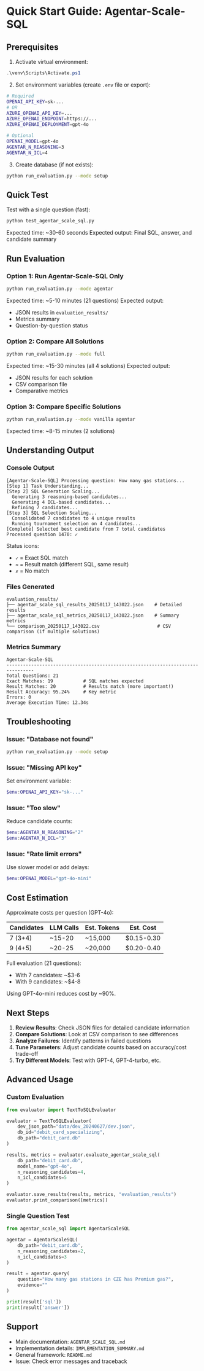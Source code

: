 # Quick Start Guide: Agentar-Scale-SQL

## Prerequisites

1. Activate virtual environment:
```powershell
.\venv\Scripts\Activate.ps1
```

2. Set environment variables (create `.env` file or export):
```bash
# Required
OPENAI_API_KEY=sk-...
# OR
AZURE_OPENAI_API_KEY=...
AZURE_OPENAI_ENDPOINT=https://...
AZURE_OPENAI_DEPLOYMENT=gpt-4o

# Optional
OPENAI_MODEL=gpt-4o
AGENTAR_N_REASONING=3
AGENTAR_N_ICL=4
```

3. Create database (if not exists):
```bash
python run_evaluation.py --mode setup
```

## Quick Test

Test with a single question (fast):
```bash
python test_agentar_scale_sql.py
```

Expected time: ~30-60 seconds
Expected output: Final SQL, answer, and candidate summary

## Run Evaluation

### Option 1: Run Agentar-Scale-SQL Only
```bash
python run_evaluation.py --mode agentar
```

Expected time: ~5-10 minutes (21 questions)
Expected output: 
- JSON results in `evaluation_results/`
- Metrics summary
- Question-by-question status

### Option 2: Compare All Solutions
```bash
python run_evaluation.py --mode full
```

Expected time: ~15-30 minutes (all 4 solutions)
Expected output:
- JSON results for each solution
- CSV comparison file
- Comparative metrics

### Option 3: Compare Specific Solutions
```bash
python run_evaluation.py --mode vanilla agentar
```

Expected time: ~8-15 minutes (2 solutions)

## Understanding Output

### Console Output

```
[Agentar-Scale-SQL] Processing question: How many gas stations...
[Step 1] Task Understanding...
[Step 2] SQL Generation Scaling...
  Generating 3 reasoning-based candidates...
  Generating 4 ICL-based candidates...
  Refining 7 candidates...
[Step 3] SQL Selection Scaling...
  Consolidated 7 candidates to 4 unique results
  Running tournament selection on 4 candidates...
[Complete] Selected best candidate from 7 total candidates
Processed question 1470: ✓
```

Status icons:
- `✓` = Exact SQL match
- `≈` = Result match (different SQL, same result)
- `✗` = No match

### Files Generated

```
evaluation_results/
├── agentar_scale_sql_results_20250117_143022.json    # Detailed results
├── agentar_scale_sql_metrics_20250117_143022.json    # Summary metrics
└── comparison_20250117_143022.csv                     # CSV comparison (if multiple solutions)
```

### Metrics Summary

```
Agentar-Scale-SQL
--------------------------------------------------------------------------------
Total Questions: 21
Exact Matches: 19           # SQL matches expected
Result Matches: 20          # Results match (more important!)
Result Accuracy: 95.24%     # Key metric
Errors: 0
Average Execution Time: 12.34s
```

## Troubleshooting

### Issue: "Database not found"
```bash
python run_evaluation.py --mode setup
```

### Issue: "Missing API key"
Set environment variable:
```powershell
$env:OPENAI_API_KEY="sk-..."
```

### Issue: "Too slow"
Reduce candidate counts:
```powershell
$env:AGENTAR_N_REASONING="2"
$env:AGENTAR_N_ICL="3"
```

### Issue: "Rate limit errors"
Use slower model or add delays:
```powershell
$env:OPENAI_MODEL="gpt-4o-mini"
```

## Cost Estimation

Approximate costs per question (GPT-4o):

| Candidates | LLM Calls | Est. Tokens | Est. Cost |
|------------|-----------|-------------|-----------|
| 7 (3+4)    | ~15-20    | ~15,000     | $0.15-0.30 |
| 9 (4+5)    | ~20-25    | ~20,000     | $0.20-0.40 |

Full evaluation (21 questions):
- With 7 candidates: ~$3-6
- With 9 candidates: ~$4-8

Using GPT-4o-mini reduces cost by ~90%.

## Next Steps

1. **Review Results**: Check JSON files for detailed candidate information
2. **Compare Solutions**: Look at CSV comparison to see differences
3. **Analyze Failures**: Identify patterns in failed questions
4. **Tune Parameters**: Adjust candidate counts based on accuracy/cost trade-off
5. **Try Different Models**: Test with GPT-4, GPT-4-turbo, etc.

## Advanced Usage

### Custom Evaluation
```python
from evaluator import TextToSQLEvaluator

evaluator = TextToSQLEvaluator(
    dev_json_path="data/dev_20240627/dev.json",
    db_id="debit_card_specializing",
    db_path="debit_card.db"
)

results, metrics = evaluator.evaluate_agentar_scale_sql(
    db_path="debit_card.db",
    model_name="gpt-4o",
    n_reasoning_candidates=4,
    n_icl_candidates=5
)

evaluator.save_results(results, metrics, "evaluation_results")
evaluator.print_comparison([metrics])
```

### Single Question Test
```python
from agentar_scale_sql import AgentarScaleSQL

agentar = AgentarScaleSQL(
    db_path="debit_card.db",
    n_reasoning_candidates=2,
    n_icl_candidates=3
)

result = agentar.query(
    question="How many gas stations in CZE has Premium gas?",
    evidence=""
)

print(result['sql'])
print(result['answer'])
```

## Support

- Main documentation: `AGENTAR_SCALE_SQL.md`
- Implementation details: `IMPLEMENTATION_SUMMARY.md`
- General framework: `README.md`
- Issue: Check error messages and traceback
